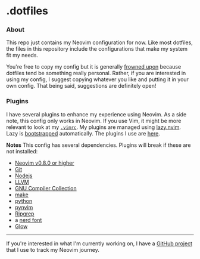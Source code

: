 # .dotfiles
### About
This repo just contains my Neovim configuration for now. Like most dotfiles, the files in this repository include the configurations that make my system fit my needs.

You're free to copy my config but it is generally [frowned upon](https://github.com/romainl/idiomatic-vimrc) because dotfiles tend be something really personal. Rather, if you are interested in using my config, I suggest copying whatever you like and putting it in your own config.
That being said, suggestions are definitely open!

### Plugins
I have several plugins to enhance my experience using Neovim. As a side note, this config only works in Neovim. If you use Vim, it might be more relevant to look at my [`.vimrc`](/.vimrc).
My plugins are managed using [lazy.nvim](https://github.com/folke/lazy.nvim). Lazy is [bootstrapped](https://github.com/UnrealApex/dotfiles/blob/main/lua/core/lazy.lua#L1-L13) automatically.
The plugins I use are [here](https://github.com/UnrealApex/dotfiles/blob/master/nvim/.config/nvim/lua/core/plugins.lua).

**Notes**
This config has several dependencies. Plugins will break if these are not installed:

- [Neovim v0.8.0 or higher](https://github.com/neovim/neovim)
- [Git](https://git-scm.com/)
- [Nodejs](https://nodejs.org/en/)
- [LLVM](https://www.llvm.org/)
- [GNU Compiler Collection](https://gcc.gnu.org/)
- [make](https://www.gnu.org/software/make/)
- [python](https://www.python.org/)
- [pynvim](https://github.com/neovim/pynvim)
- [Ripgrep](https://github.com/BurntSushi/ripgrep)
- a [nerd font](https://github.com/ryanoasis/nerd-fonts)
- [Glow](https://github.com/charmbracelet/glow)

---
If you're interested in what I'm currently working on, I have a [GitHub project](https://github.com/users/UnrealApex/projects/2) that I use to track my Neovim journey.
